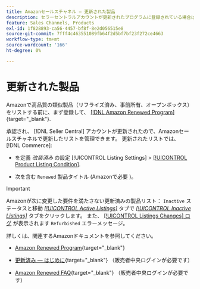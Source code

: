 ```yaml
---
title: Amazonセールスチャネル — 更新された製品
description: セラーセントラルアカウントが更新されたプログラムに登録されている場合は、AmazonSales Channelで更新したリストを管理できます。
feature: Sales Channels, Products
exl-id: 1f828893-ca56-4457-bf8f-8e2d056515e8
source-git-commit: 7fff4c463551089fb64f2d5bf7bf23f272ce4663
workflow-type: tm+mt
source-wordcount: '166'
ht-degree: 0%

---
```


# 更新された製品

Amazonで高品質の類似製品（リフライズ済み、事前所有、オープンボックス）をリストする前に、まず登録して、 [[!DNL Amazon Renewed Program]](https://sell.amazon.com/programs/renewed.html){target="_blank"}.

承認され、 [!DNL Seller Central] アカウントが更新されたので、Amazonセールスチャネルで更新したリストを管理できます。 更新されたリストでは、 [!DNL Commerce]:

- を定義 _改装済み_ の設定 [!UICONTROL Listing Settings] > [[!UICONTROL Product Listing Condition]](./product-listing-condition.md).

- 次を含む `Renewed` 製品タイトル (Amazonで必要 )。

>[!IMPORTANT]
>
>Amazonが次に変更した要件を満たさない更新済みの製品リスト： `Inactive` ステータスと移動 *[[!UICONTROL Active Listings]](./active-listings.md)* タブで *[[!UICONTROL Inactive Listings]](./inactive-listings.md)* タブをクリックします。 また、 [[!UICONTROL Listings Changes] ログ](./listing-changes-log.md) が表示されます `Refurbished` エラーメッセージ。

詳しくは、関連するAmazonドキュメントを参照してください。

- [Amazon Renewed Program](https://sell.amazon.com/programs/renewed.html){target="_blank"}

- [更新済み — はじめに](https://sellercentral.amazon.com/gp/help/help.html/?itemID=201648580){target="_blank"} （販売者中央ログインが必要です）

- [Amazon Renewed FAQ](https://sellercentral.amazon.com/gp/help/help.html?itemID=202190060){target="_blank"} （販売者中央ログインが必要です）
